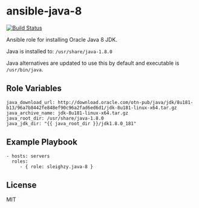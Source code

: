 # ansible-java-8

[![Build Status](https://travis-ci.org/sleighzy/ansible-java-8.svg?branch=master)](https://travis-ci.org/sleighzy/ansible-java-8)

Ansible role for installing Oracle Java 8 JDK.

Java is installed to: `/usr/share/java-1.8.0`

Java alternatives are updated to use this by default and executable is `/usr/bin/java`.

## Role Variables

    java_download_url: http://download.oracle.com/otn-pub/java/jdk/8u181-b13/96a7b8442fe848ef90c96a2fad6ed6d1/jdk-8u181-linux-x64.tar.gz
    java_archive_name: jdk-8u181-linux-x64.tar.gz
    java_root_dir: /usr/share/java-1.8.0
    java_jdk_dir: "{{ java_root_dir }}/jdk1.8.0_181"


## Example Playbook

    - hosts: servers
      roles:
         - { role: sleighzy.java-8 }

## License

MIT
